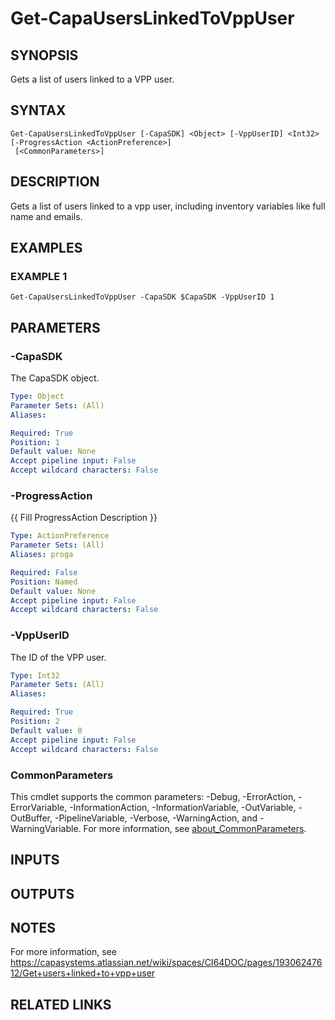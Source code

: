 # Get-CapaUsersLinkedToVppUser

## SYNOPSIS
Gets a list of users linked to a VPP user.

## SYNTAX

```
Get-CapaUsersLinkedToVppUser [-CapaSDK] <Object> [-VppUserID] <Int32> [-ProgressAction <ActionPreference>]
 [<CommonParameters>]
```

## DESCRIPTION
Gets a list of users linked to a vpp user, including inventory variables like full name and emails.

## EXAMPLES

### EXAMPLE 1
```
Get-CapaUsersLinkedToVppUser -CapaSDK $CapaSDK -VppUserID 1
```

## PARAMETERS

### -CapaSDK
The CapaSDK object.

```yaml
Type: Object
Parameter Sets: (All)
Aliases:

Required: True
Position: 1
Default value: None
Accept pipeline input: False
Accept wildcard characters: False
```

### -ProgressAction
{{ Fill ProgressAction Description }}

```yaml
Type: ActionPreference
Parameter Sets: (All)
Aliases: proga

Required: False
Position: Named
Default value: None
Accept pipeline input: False
Accept wildcard characters: False
```

### -VppUserID
The ID of the VPP user.

```yaml
Type: Int32
Parameter Sets: (All)
Aliases:

Required: True
Position: 2
Default value: 0
Accept pipeline input: False
Accept wildcard characters: False
```

### CommonParameters
This cmdlet supports the common parameters: -Debug, -ErrorAction, -ErrorVariable, -InformationAction, -InformationVariable, -OutVariable, -OutBuffer, -PipelineVariable, -Verbose, -WarningAction, and -WarningVariable. For more information, see [about_CommonParameters](http://go.microsoft.com/fwlink/?LinkID=113216).

## INPUTS

## OUTPUTS

## NOTES
For more information, see https://capasystems.atlassian.net/wiki/spaces/CI64DOC/pages/19306247612/Get+users+linked+to+vpp+user

## RELATED LINKS
